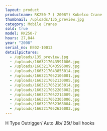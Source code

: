 ```yaml
---
layout: product
productname: RK250-7 ( 2008Y) Kobelco Crane
thumbnail: /uploads/135_preview.jpg
category: Mobile Cranes
sold: true
model: RK250-7
hours: 27,844
year: "2008"
serial_no: EE02-10013
detailpictures:
  - /uploads/135_preview.jpg
  - /uploads/1663217043591006.jpg
  - /uploads/1663217043596009.jpg
  - /uploads/1663217043855014.jpg
  - /uploads/1663217052106001.jpg
  - /uploads/1663217052130005.jpg
  - /uploads/1663217052163014.jpg
  - /uploads/1663217052205002.jpg
  - /uploads/1663217052214009.jpg
  - /uploads/1663217052305006.jpg
  - /uploads/1663217052368004.jpg
  - /uploads/1663217052636003.jpg
---
```

H Type Outrigger/ Auto Jib/ 25t/ ball hooks